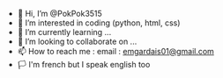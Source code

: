 - 👋 Hi, I’m @PokPok3515
- 👀 I’m interested in coding (python, html, css)
- 🌱 I’m currently learning ...
- 💞️ I’m looking to collaborate on ...
- 📫 How to reach me : email : emgardais01@gmail.com
- 🏳️ I'm french but I speak english too
